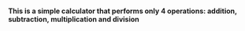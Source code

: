 #### This is a simple calculator that performs only 4 operations: addition, subtraction, multiplication and division
